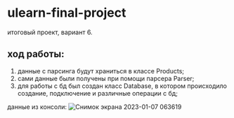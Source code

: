 # ulearn-final-project

итоговый проект, вариант 6.

## ход работы:
  1. данные с парсинга будут храниться в классе Products;
  2. сами данные были получены при помощи парсера Parser;
  3. для работы с бд был создан класс Database, в котором происходило создание, подключение и различные операции с бд;




данные из консоли:
![Снимок экрана 2023-01-07 063619](https://user-images.githubusercontent.com/69854750/211129815-ac2718ea-c5ea-422f-a732-148797ebaee0.png)
